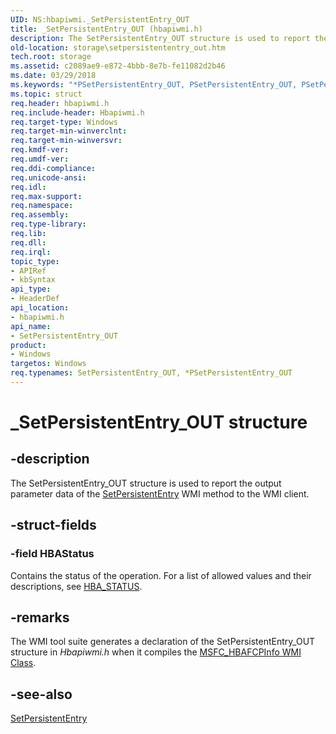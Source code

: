 ```yaml
---
UID: NS:hbapiwmi._SetPersistentEntry_OUT
title: _SetPersistentEntry_OUT (hbapiwmi.h)
description: The SetPersistentEntry_OUT structure is used to report the output parameter data of the SetPersistentEntry WMI method to the WMI client.
old-location: storage\setpersistententry_out.htm
tech.root: storage
ms.assetid: c2089ae9-e872-4bbb-8e7b-fe11082d2b46
ms.date: 03/29/2018
ms.keywords: "*PSetPersistentEntry_OUT, PSetPersistentEntry_OUT, PSetPersistentEntry_OUT structure pointer [Storage Devices], SetPersistentEntry_OUT, SetPersistentEntry_OUT structure [Storage Devices], _SetPersistentEntry_OUT, hbapiwmi/PSetPersistentEntry_OUT, hbapiwmi/SetPersistentEntry_OUT, storage.setpersistententry_out, structs-Fibre_3dbfc9dd-6c90-4908-bb5d-c331a2e0334c.xml"
ms.topic: struct
req.header: hbapiwmi.h
req.include-header: Hbapiwmi.h
req.target-type: Windows
req.target-min-winverclnt: 
req.target-min-winversvr: 
req.kmdf-ver: 
req.umdf-ver: 
req.ddi-compliance: 
req.unicode-ansi: 
req.idl: 
req.max-support: 
req.namespace: 
req.assembly: 
req.type-library: 
req.lib: 
req.dll: 
req.irql: 
topic_type:
- APIRef
- kbSyntax
api_type:
- HeaderDef
api_location:
- hbapiwmi.h
api_name:
- SetPersistentEntry_OUT
product:
- Windows
targetos: Windows
req.typenames: SetPersistentEntry_OUT, *PSetPersistentEntry_OUT
---
```


# _SetPersistentEntry_OUT structure


## -description


The SetPersistentEntry_OUT structure is used to report the output parameter data of the <a href="https://docs.microsoft.com/windows-hardware/drivers/storage/setpersistententry">SetPersistentEntry</a> WMI method to the WMI client.


## -struct-fields




### -field HBAStatus

Contains the status of the operation. For a list of allowed values and their descriptions, see <a href="https://docs.microsoft.com/windows-hardware/drivers/storage/hba-status">HBA_STATUS</a>. 


## -remarks



The WMI tool suite generates a declaration of the SetPersistentEntry_OUT structure in <i>Hbapiwmi.h </i>when it compiles the <a href="https://docs.microsoft.com/windows-hardware/drivers/storage/msfc-hbafcpinfo-wmi-class">MSFC_HBAFCPInfo WMI Class</a>.




## -see-also




<a href="https://docs.microsoft.com/windows-hardware/drivers/storage/setpersistententry">SetPersistentEntry</a>
 

 

